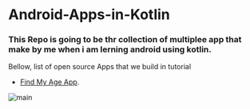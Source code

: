 # Android-Apps-in-Kotlin

### This Repo is going to be thr collection of multiplee app that make by me when i am lerning android using kotlin.

Bellow, list of open source Apps that we build in tutorial

- [Find My Age  App](https://github.com/YushChaudhary/Android-Apps-in-Kotlin/tree/main/HappyBirthday).


![main](https://drive.google.com/file/d/18gjCS3d8s1qnIcBNGymPpXRpIsX-_3uL/view?usp=sharing)

